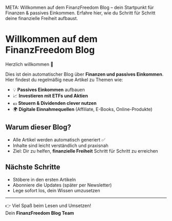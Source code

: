 META: Willkommen auf dem FinanzFreedom Blog – dein Startpunkt für Finanzen & passives Einkommen. Erfahre hier, wie du Schritt für Schritt deine finanzielle Freiheit aufbaust.

# Willkommen auf dem FinanzFreedom Blog

Herzlich willkommen 🎉  

Dies ist dein automatischer Blog über **Finanzen und passives Einkommen**.  
Hier findest du regelmäßig neue Artikel zu Themen wie:

- 💡 **Passives Einkommen** aufbauen  
- 📈 **Investieren mit ETFs und Aktien**  
- 💶 **Steuern & Dividenden clever nutzen**  
- 🌍 **Digitale Einnahmequellen** (Affiliate, E-Books, Online-Produkte)  

## Warum dieser Blog?

- Alle Artikel werden automatisch generiert ✅  
- Inhalte sind leicht verständlich und praxisnah  
- Ziel: Dir zu helfen, **finanzielle Freiheit** Schritt für Schritt zu erreichen  

## Nächste Schritte

- Stöbere in den ersten Artikeln  
- Abonniere die Updates (später per Newsletter)  
- Lege sofort los, dein Wissen umzusetzen  

---

👉 Viel Spaß beim Lesen und Umsetzen!  
Dein **FinanzFreedom Blog Team**
